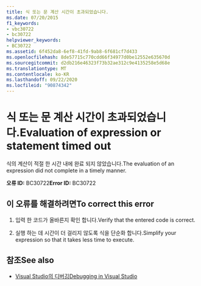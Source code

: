```yaml
---
title: 식 또는 문 계산 시간이 초과되었습니다.
ms.date: 07/20/2015
f1_keywords:
- vbc30722
- bc30722
helpviewer_keywords:
- BC30722
ms.assetid: 6f452da8-6ef8-41fd-9ab8-6f681cf7d433
ms.openlocfilehash: 8de57715c770cdd66f34977d0be12552e635670d
ms.sourcegitcommit: d2db216e46323f73b32ae312c9e4135258e5d68e
ms.translationtype: MT
ms.contentlocale: ko-KR
ms.lasthandoff: 09/22/2020
ms.locfileid: "90874342"
---
```

# <a name="evaluation-of-expression-or-statement-timed-out"></a><span data-ttu-id="cc5b9-102">식 또는 문 계산 시간이 초과되었습니다.</span><span class="sxs-lookup"><span data-stu-id="cc5b9-102">Evaluation of expression or statement timed out</span></span>

<span data-ttu-id="cc5b9-103">식의 계산이 적절 한 시간 내에 완료 되지 않았습니다.</span><span class="sxs-lookup"><span data-stu-id="cc5b9-103">The evaluation of an expression did not complete in a timely manner.</span></span>  
  
 <span data-ttu-id="cc5b9-104">**오류 ID:** BC30722</span><span class="sxs-lookup"><span data-stu-id="cc5b9-104">**Error ID:** BC30722</span></span>  
  
## <a name="to-correct-this-error"></a><span data-ttu-id="cc5b9-105">이 오류를 해결하려면</span><span class="sxs-lookup"><span data-stu-id="cc5b9-105">To correct this error</span></span>  
  
1. <span data-ttu-id="cc5b9-106">입력 한 코드가 올바른지 확인 합니다.</span><span class="sxs-lookup"><span data-stu-id="cc5b9-106">Verify that the entered code is correct.</span></span>  
  
2. <span data-ttu-id="cc5b9-107">실행 하는 데 시간이 더 걸리지 않도록 식을 단순화 합니다.</span><span class="sxs-lookup"><span data-stu-id="cc5b9-107">Simplify your expression so that it takes less time to execute.</span></span>  
  
## <a name="see-also"></a><span data-ttu-id="cc5b9-108">참조</span><span class="sxs-lookup"><span data-stu-id="cc5b9-108">See also</span></span>

- [<span data-ttu-id="cc5b9-109">Visual Studio의 디버깅</span><span class="sxs-lookup"><span data-stu-id="cc5b9-109">Debugging in Visual Studio</span></span>](/visualstudio/debugger/debugger-feature-tour)
